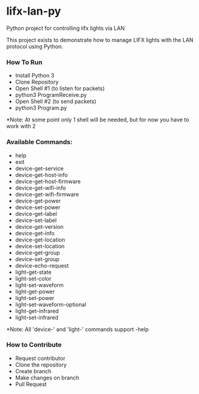 # lifx-lan-py
Python project for controlling lifx lights via LAN

This project exists to demonstrate how to manage LIFX lights with the LAN protocol using Python.

### How To Run
- Install Python 3
- Clone Repository
- Open Shell #1 (to listen for packets)
- python3 ProgramReceive.py
- Open Shell #2 (to send packets)
- python3 Program.py

*Note: At some point only 1 shell will be needed, but for now you have to work with 2

### Available Commands:
- help
- exit
- device-get-service
- device-get-host-info
- device-get-host-firmware
- device-get-wifi-info
- device-get-wifi-firmware
- device-get-power
- device-set-power
- device-get-label
- device-set-label
- device-get-version
- device-get-info
- device-get-location
- device-set-location
- device-get-group
- device-set-group
- device-echo-request
- light-get-state
- light-set-color
- light-set-waveform
- light-get-power
- light-set-power
- light-set-waveform-optional
- light-get-infrared
- light-set-infrared

*Note: All 'device-' and 'light-' commands support -help

### How to Contribute
- Request contributor
- Clone the repository
- Create branch
- Make changes on branch
- Pull Request

